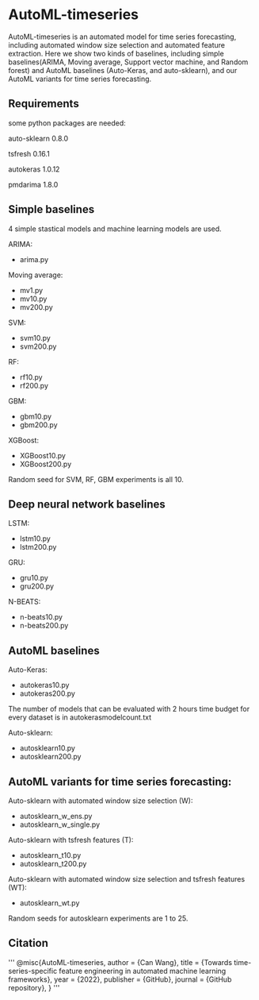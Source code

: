 # AutoML-timeseries

AutoML-timeseries is an automated model for time series forecasting, including automated window size selection and automated feature extraction. Here we show two kinds of baselines, including simple baselines(ARIMA, Moving average, Support vector machine, and Random forest) and AutoML baselines (Auto-Keras, and auto-sklearn), and our AutoML variants for time series forecasting. 

## Requirements
some python packages are needed:

auto-sklearn  0.8.0 

tsfresh  0.16.1 

autokeras  1.0.12

pmdarima  1.8.0 


## Simple baselines
4 simple stastical models and machine learning models are used.

ARIMA: 
* arima.py

Moving average: 
* mv1.py 
* mv10.py 
* mv200.py

SVM: 
* svm10.py 
* svm200.py

RF:
 * rf10.py 
 * rf200.py

GBM: 
* gbm10.py 
* gbm200.py

XGBoost: 
* XGBoost10.py 
* XGBoost200.py

Random seed for SVM, RF, GBM experiments is all 10.


## Deep neural network baselines

LSTM: 
* lstm10.py 
* lstm200.py

GRU: 
* gru10.py 
* gru200.py

N-BEATS: 
* n-beats10.py 
* n-beats200.py

## AutoML baselines
Auto-Keras: 
* autokeras10.py 
* autokeras200.py

The number of models that can be evaluated with 2 hours time budget for every dataset is in autokerasmodelcount.txt

Auto-sklearn: 
* autosklearn10.py 
* autosklearn200.py 


## AutoML variants for time series forecasting:
Auto-sklearn with automated window size selection (W):
* autosklearn_w_ens.py
* autosklearn_w_single.py

Auto-sklearn with tsfresh features (T):
* autosklearn_t10.py
* autosklearn_t200.py

Auto-sklearn with automated window size selection and tsfresh features (WT):
* autosklearn_wt.py

Random seeds for autosklearn experiments are 1 to 25.

## Citation
'''
@misc{AutoML-timeseries,
  author = {Can Wang},
  title = {Towards time-series-specific feature engineering in automated machine learning frameworks},
  year = {2022},
  publisher = {GitHub},
  journal = {GitHub repository},
}
'''
